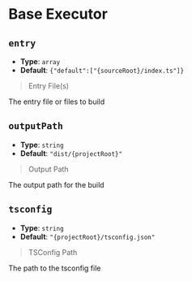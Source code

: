 
<!-- Generated by @storm-software/untyped -->
<!-- Do not edit this file directly -->

# Base Executor

## `entry`
- **Type**: `array`
- **Default**: `{"default":["{sourceRoot}/index.ts"]}`

> Entry File(s)


The entry file or files to build


## `outputPath`
- **Type**: `string`
- **Default**: `"dist/{projectRoot}"`

> Output Path


The output path for the build


## `tsconfig`
- **Type**: `string`
- **Default**: `"{projectRoot}/tsconfig.json"`

> TSConfig Path


The path to the tsconfig file


